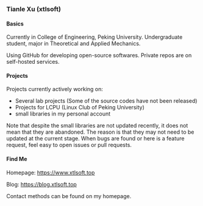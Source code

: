### Tianle Xu (xtlsoft)

#### Basics

Currently in College of Engineering, Peking University. Undergraduate student, major in Theoretical and Applied Mechanics.

Using GitHub for developing open-source softwares. Private repos are on self-hosted services.

#### Projects

Projects currently actively working on:

- Several lab projects (Some of the source codes have not been released)
- Projects for LCPU (Linux Club of Peking University)
- small libraries in my personal account

Note that despite the small libraries are not updated recently, it does not mean that they are abandoned. The reason is that they may not need to be updated at the current stage. When bugs are found or here is a feature request, feel easy to open issues or pull requests.

#### Find Me

Homepage: <https://www.xtlsoft.top>

Blog: <https://blog.xtlsoft.top>

Contact methods can be found on my homepage.

<!--
**xtlsoft/xtlsoft** is a ✨ _special_ ✨ repository because its `README.md` (this file) appears on your GitHub profile.

Here are some ideas to get you started:

- 🔭 I’m currently working on ...
- 🌱 I’m currently learning ...
- 👯 I’m looking to collaborate on ...
- 🤔 I’m looking for help with ...
- 💬 Ask me about ...
- 📫 How to reach me: ...
- 😄 Pronouns: ...
- ⚡ Fun fact: ...
-->
